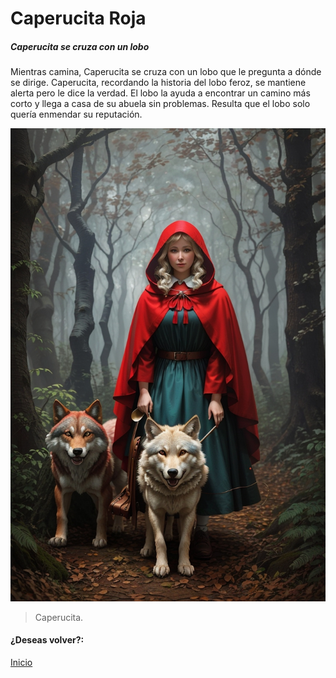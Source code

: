 # Caperucita Roja
##### Caperucita se cruza con un lobo

Mientras camina, Caperucita se cruza con un lobo que le pregunta a dónde se dirige. Caperucita, recordando la historia del lobo feroz, se mantiene alerta pero le dice la verdad. El lobo la ayuda a encontrar un camino más corto y llega a casa de su abuela sin problemas. Resulta que el lobo solo quería enmendar su reputación.

![](https://raw.githubusercontent.com/Linita-Arenas/Guion/main/Caperucita%20Roja/Inicio/img/DreamShaper_v7_Van_Goh_style_painting_of_little_red_riding_hoo_2.jpg)

> Caperucita.

#### ¿Deseas volver?:
[Inicio](https://github.com/Linita-Arenas/Guion/blob/develop/README.md "Inicio")